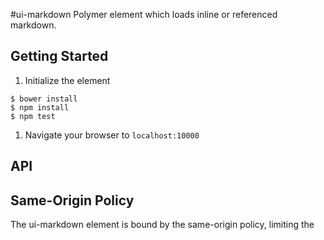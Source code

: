 #ui-markdown
Polymer element which loads inline or referenced markdown.

## Getting Started

1.  Initialize the element

  ```
  $ bower install
  $ npm install
  $ npm test
  ```

1.  Navigate your browser to `localhost:10000`

## API
<ui-markdown ></ui-markdown>
## Same-Origin Policy
The ui-markdown element is bound by the same-origin policy, limiting the
